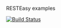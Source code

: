 RESTEasy examples

[![Build Status](https://travis-ci.org/resteasy/resteasy-examples.svg?branch=master)](https://travis-ci.org/resteasy/resteasy-examples)
